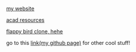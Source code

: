 
[my website](https://jujhaar2409.github.io/portfolio)

[acad resources](https://jujhaar2409.github.io/acad-resources)

[flappy bird clone, hehe](https://jujhaar2409.github.io/flaPPPPPy-bird)

go to this [link(my github page)](https://github.com/jujhaar2409) for other cool stuff!
